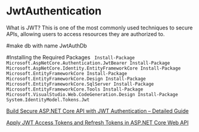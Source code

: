# JwtAuthentication
What is JWT?
This is one of the most commonly used techniques to secure APIs, allowing users to access resources they are authorized to.

#make db with name JwtAuthDb

#Installing the Required Packages
<code>
Install-Package Microsoft.AspNetCore.Authentication.JwtBearer
Install-Package Microsoft.AspNetCore.Identity.EntityFrameworkCore
Install-Package Microsoft.EntityFrameworkCore
Install-Package Microsoft.EntityFrameworkCore.Design
Install-Package Microsoft.EntityFrameworkCore.SqlServer
Install-Package Microsoft.EntityFrameworkCore.Tools
Install-Package Microsoft.VisualStudio.Web.CodeGeneration.Design
Install-Package System.IdentityModel.Tokens.Jwt
</code>

<a href="https://codewithmukesh.com/blog/aspnet-core-api-with-jwt-authentication/">Build Secure ASP.NET Core API with JWT Authentication – Detailed Guide </a>

<a href="https://codingsonata.com/apply-jwt-access-tokens-and-refresh-tokens-in-asp-net-core-web-api/">
  Apply JWT Access Tokens and Refresh Tokens in ASP.NET Core Web API
</a>
